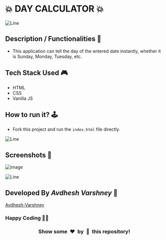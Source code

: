 # **💥 DAY CALCULATOR 💥**

![Line](https://github.com/Avdhesh-Varshney/WebMasterLog/assets/114330097/4b78510f-a941-45f8-a9d5-80ed0705e847)

## **Description / Functionalities 📃**

<!-- add your project description here  -->
- This application can tell the day of the entered date instantly, whether it is Sunday, Monday, Tuesday, etc.

## **Tech Stack Used 🎮**

- HTML
- CSS
- Vanilla JS

## **How to run it? 🕹️**

<!-- add the steps how to run the project -->
- Fork this project and run the `index.html` file directly.

![Line](https://github.com/Avdhesh-Varshney/WebMasterLog/assets/114330097/4b78510f-a941-45f8-a9d5-80ed0705e847)

## **Screenshots 📸**

![image](https://github.com/Avdhesh-Varshney/WebMasterLog/assets/114330097/7fcf7b2b-a58d-4722-92a6-5b3c48368506)


![Line](https://github.com/Avdhesh-Varshney/WebMasterLog/assets/114330097/4b78510f-a941-45f8-a9d5-80ed0705e847)

## **Developed By ***Avdhesh Varshney*** 👦**

[Avdhesh-Varshney](https://github.com/Avdhesh-Varshney)

### **Happy Coding 🧑‍💻**

<h3 align="center">Show some &nbsp;❤️&nbsp; by &nbsp;🌟&nbsp; this repository!</h3>

